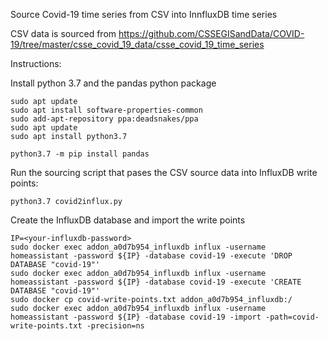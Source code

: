 Source Covid-19 time series from CSV into InnfluxDB time series

CSV data is sourced from https://github.com/CSSEGISandData/COVID-19/tree/master/csse_covid_19_data/csse_covid_19_time_series

Instructions:

Install python 3.7 and the pandas python package

```
sudo apt update
sudo apt install software-properties-common
sudo add-apt-repository ppa:deadsnakes/ppa
sudo apt update
sudo apt install python3.7

python3.7 -m pip install pandas
```

Run the sourcing script that pases the CSV source data into InfluxDB write points:

```
python3.7 covid2influx.py
```

Create the InfluxDB database and import the write points
```
IP=<your-influxdb-password>
sudo docker exec addon_a0d7b954_influxdb influx -username homeassistant -password ${IP} -database covid-19 -execute 'DROP DATABASE "covid-19"'
sudo docker exec addon_a0d7b954_influxdb influx -username homeassistant -password ${IP} -database covid-19 -execute 'CREATE DATABASE "covid-19"'
sudo docker cp covid-write-points.txt addon_a0d7b954_influxdb:/
sudo docker exec addon_a0d7b954_influxdb influx -username homeassistant -password ${IP} -database covid-19 -import -path=covid-write-points.txt -precision=ns
```
